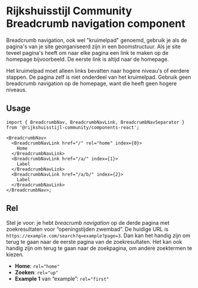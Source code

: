 <!-- @license CC0-1.0 -->

# Rijkshuisstijl Community Breadcrumb navigation component

Breadcrumb navigation, ook wel "kruimelpad" genoemd, gebruik je als de pagina's van je site georganiseerd zijn in een boomstructuur. Als je site teveel pagina's heeft om naar elke pagina een link te maken op de homepage bijvoorbeeld. De eerste link is altijd naar de homepage.

Het kruimelpad moet alleen links bevatten naar hogere niveau's of eerdere stappen. De pagina zelf is niet onderdeel van het kruimelpad. Gebruik geen breadcrumb navigation op de homepage, want die heeft geen hogere niveaus.

## Usage

```tsx
import { BreadcrumbNav, BreadcrumbNavLink, BreadcrumbNavSeparator } from '@rijkshuisstijl-community/components-react';

<BreadcrumbNav>
  <BreadcrumbNavLink href="/" rel="home" index={0}>
    Home
  </BreadcrumbNavLink>
  <BreadcrumbNavLink href="/a/" index={1}>
    Label
  </BreadcrumbNavLink>
  <BreadcrumbNavLink href="/a/b/" index={2}>
    Label
  </BreadcrumbNavLink>
</BreadcrumbNav>;
```

## Rel

Stel je voor: je hebt _breacrumb navigation_ op de derde pagina met zoekresultaten voor “openingstijden zwembad”.
De huidige URL is `https://example.com/search?q=example?page=3`.
Dan kan het handig zijn om terug te gaan naar de eerste pagina van de zoekresultaten.
Het kan ook handig zijn om terug te gaan naar de zoekpagina, om andere zoektermen te kiezen.

- **Home**: `rel="home"`
- **Zoeken**: `rel="up"`
- **Example 1** van “example”: `rel="first"`
